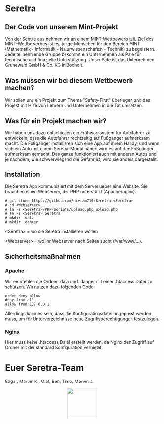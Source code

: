 # Seretra
## Der Code von unserem Mint-Projekt

Von der Schule aus nehmen wir an einem MINT-Wettbewerb teil.
Ziel des MINT-Wettbewerbes ist es, junge Menschen für den Bereich
MINT (Mathematik - Informatik - Naturwissenschaften - Technik) zu
begeistern. Jede teilnehmende Gruppe bekommt ein Unternehmen als
Pate für technische und finazielle Unterstützung. Unser Pate ist
das Unternehmen Grunewald GmbH & Co. KG in Bocholt.

## Was müssen wir bei diesem Wettbewerb machen?
Wir sollen uns ein Projekt zum Thema "Safety-First" überlegen und
das Projekt mit Hilfe von Lehrern und Unternehmen in die Tat umsetzen.

## Was für ein Projekt machen wir?
Wir haben uns dazu entschieden ein Frühwarnsystem für Autofahrer zu 
entwickeln, dass die Autofahrer rechtzeitig auf Fußgänger aufmerksam
macht. Die Fußgänger installieren sich eine App auf ihrem Handy, und 
wenn sich ein Auto mit einem Seretra-Modul nähert wird es auf den 
Fußgänger aufmerksam gemacht. Das ganze funktioniert auch mit anderen
Autos und je nachdem, wie schwerwiegend die Gefahr ist, wird sie anders
dargestellt.

## Installation
Die Seretra App kommuniziert mit dem Server ueber eine Website. Sie brauchen
einen Webserver, der PHP unterstützt (Apache/nginx).
```
# git clone https://github.com/nivram710/Seretra <Seretra>
# cd <Webserver>
# ln -s <Seretra>/PHP-Scripts/upload.php upload.php
# ln -s <Seretra> Seretra
# mkdir .data
# mkdir .danger
```
\<Seretra\> = wo sie Seretra installieren wollen

\<Webserver\> = wo ihr Webserver nach Seiten sucht (/var/www/...).

## Sicherheitsmaßnahmen
### Apache
Wir empfehlen die Ordner .data und .danger mit einer .htaccess Datei zu schützen. Wir nutzen dazu folgenden Code:
```
order deny,allow
deny from all
allow from 127.0.0.1
```
Allerdings kann es sein, dass die Konfigurationsdatei angepasst werden muss, um für Unterverzeichnisse 
neue Zugriffsberechtigungen festzulegen.

### Nginx
Hier muss keine .htaccess Datei erstellt werden, da Nginx den Zugriff auf Ordner mit der standard Konfiguration verbietet.

# Euer Seretra-Team
Edgar, Marvin K., Olaf, Ben, Timo, Marvin J.

<p align="center">
    <img src="https://res.nivram710.de/images/devel/seretra-traffic/seretra.png" height=100 />
</p>

